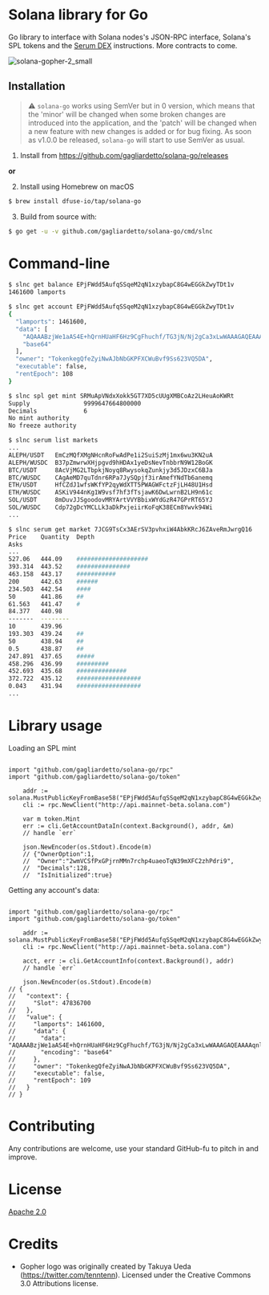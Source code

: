 # Solana library for Go

Go library to interface with Solana nodes's JSON-RPC interface, Solana's SPL tokens and the
[Serum DEX](https://dex.projectserum.com) instructions.  More contracts to come.

![solana-gopher-2_small](https://user-images.githubusercontent.com/15271561/126141780-cbd92d2c-e160-4385-9606-9094729b54d4.png)

## Installation

> :warning: `solana-go` works using SemVer but in 0 version, which means that the 'minor' will be changed when some broken changes are introduced into the application, and the 'patch' will be changed when a new feature with new changes is added or for bug fixing. As soon as v1.0.0 be released, `solana-go` will start to use SemVer as usual.

1. Install from https://github.com/gagliardetto/solana-go/releases

**or**

2. Install using Homebrew on macOS
```bash
$ brew install dfuse-io/tap/solana-go
```

3. Build from source with:

```bash
$ go get -u -v github.com/gagliardetto/solana-go/cmd/slnc
```

# Command-line

```bash
$ slnc get balance EPjFWdd5AufqSSqeM2qN1xzybapC8G4wEGGkZwyTDt1v
1461600 lamports

$ slnc get account EPjFWdd5AufqSSqeM2qN1xzybapC8G4wEGGkZwyTDt1v
{
  "lamports": 1461600,
  "data": [
    "AQAAABzjWe1aAS4E+hQrnHUaHF6Hz9CgFhuchf/TG3jN/Nj2gCa3xLwWAAAGAQEAAAAqnl7btTwEZ5CY/3sSZRcUQ0/AjFYqmjuGEQXmctQicw==",
    "base64"
  ],
  "owner": "TokenkegQfeZyiNwAJbNbGKPFXCWuBvf9Ss623VQ5DA",
  "executable": false,
  "rentEpoch": 108
}

$ slnc spl get mint SRMuApVNdxXokk5GT7XD5cUUgXMBCoAz2LHeuAoKWRt
Supply               9999647664800000
Decimals             6
No mint authority
No freeze authority

$ slnc serum list markets
...
ALEPH/USDT   EmCzMQfXMgNHcnRoFwAdPe1i2SuiSzMj1mx6wu3KN2uA
ALEPH/WUSDC  B37pZmwrwXHjpgvd9hHDAx1yeDsNevTnbbrN9W12BoGK
BTC/USDT     8AcVjMG2LTbpkjNoyq8RwysokqZunkjy3d5JDzxC6BJa
BTC/WUSDC    CAgAeMD7quTdnr6RPa7JySQpjf3irAmefYNdTb6anemq
ETH/USDT     HfCZdJ1wfsWKfYP2qyWdXTT5PWAGWFctzFjLH48U1Hsd
ETH/WUSDC    ASKiV944nKg1W9vsf7hf3fTsjawK6DwLwrnB2LH9n61c
SOL/USDT     8mDuvJJSgoodovMRYArtVVYBbixWYdGzR47GPrRT65YJ
SOL/WUSDC    Cdp72gDcYMCLLk3aDkPxjeiirKoFqK38ECm8Ywvk94Wi
...

$ slnc serum get market 7JCG9TsCx3AErSV3pvhxiW4AbkKRcJ6ZAveRmJwrgQ16
Price    Quantity  Depth
Asks
...
527.06   444.09    ####################
393.314  443.52    ###############
463.158  443.17    ###########
200      442.63    ######
234.503  442.54    ####
50       441.86    ##
61.563   441.47    #
84.377   440.98
-------  --------
10       439.96
193.303  439.24    ##
50       438.94    ##
0.5      438.87    ##
247.891  437.65    #####
458.296  436.99    #########
452.693  435.68    ##############
372.722  435.12    ##################
0.043    431.94    ##################
...
```
# Library usage

Loading an SPL mint

```golang

import "github.com/gagliardetto/solana-go/rpc"
import "github.com/gagliardetto/solana-go/token"

	addr := solana.MustPublicKeyFromBase58("EPjFWdd5AufqSSqeM2qN1xzybapC8G4wEGGkZwyTDt1v")
	cli := rpc.NewClient("http://api.mainnet-beta.solana.com")

	var m token.Mint
	err := cli.GetAccountDataIn(context.Background(), addr, &m)
	// handle `err`

	json.NewEncoder(os.Stdout).Encode(m)
	// {"OwnerOption":1,
	//  "Owner":"2wmVCSfPxGPjrnMMn7rchp4uaeoTqN39mXFC2zhPdri9",
	//  "Decimals":128,
	//  "IsInitialized":true}

```


Getting any account's data:

```golang

import "github.com/gagliardetto/solana-go/rpc"
import "github.com/gagliardetto/solana-go/token"

	addr := solana.MustPublicKeyFromBase58("EPjFWdd5AufqSSqeM2qN1xzybapC8G4wEGGkZwyTDt1v")
	cli := rpc.NewClient("http://api.mainnet-beta.solana.com")

	acct, err := cli.GetAccountInfo(context.Background(), addr)
	// handle `err`

	json.NewEncoder(os.Stdout).Encode(m)
// {
//   "context": {
//     "Slot": 47836700
//   },
//   "value": {
//     "lamports": 1461600,
//     "data": {
//       "data": "AQAAABzjWe1aAS4E+hQrnHUaHF6Hz9CgFhuchf/TG3jN/Nj2gCa3xLwWAAAGAQEAAAAqnl7btTwEZ5CY/3sSZRcUQ0/AjFYqmjuGEQXmctQicw==",
//       "encoding": "base64"
//     },
//     "owner": "TokenkegQfeZyiNwAJbNbGKPFXCWuBvf9Ss623VQ5DA",
//     "executable": false,
//     "rentEpoch": 109
//   }
// }

```

# Contributing

Any contributions are welcome, use your standard GitHub-fu to pitch in and improve.

# License

[Apache 2.0](LICENSE)

# Credits

- Gopher logo was originally created by Takuya Ueda (https://twitter.com/tenntenn). Licensed under the Creative Commons 3.0 Attributions license.
